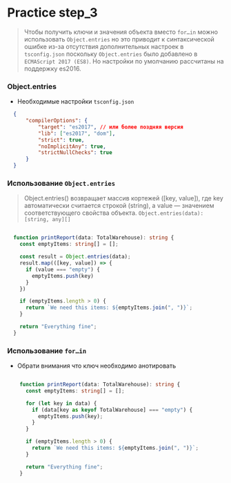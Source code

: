 # Practice step_3

> Чтобы получить ключи и значения объекта вместо `for…in`  можно использовать `Object.entries` но это приводит к синтаксической ошибке из-за отсутствия дополнительных настроек в `tsconfig.json` поскольку `Object.entries` было добавлено в `ECMAScript 2017 (ES8)`. Но настройки по умолчанию рассчитаны на поддержку es2016.
<!-- ------------------------------------------------- -->

### Object.entries

- Необходимые настройки `tsconfig.json`

```json
  {
      "compilerOptions": {
          "target": "es2017", // или более поздняя версия
          "lib": ["es2017", "dom"],
          "strict": true,
          "noImplicitAny": true,
          "strictNullChecks": true
      }
  }
```
### Использование `Object.entries`

> Object.entries() возвращает массив кортежей ([key, value]), где key автоматически считается строкой (string), а value — значением соответствующего свойства объекта. `Object.entries(data): [string, any][]`

```ts

  function printReport(data: TotalWarehouse): string {
    const emptyItems: string[] = [];

    const result = Object.entries(data);
    result.map(([key, value]) => {
      if (value === "empty") {
        emptyItems.push(key)
      }
    })

    if (emptyItems.length > 0) {
      return `We need this items: ${emptyItems.join(", ")}`;
    }

    return "Everything fine";
  }

```

### Использование `for…in` 

- Обрати внимания что ключ необходимо анотировать 

```ts

    function printReport(data: TotalWarehouse): string {
      const emptyItems: string[] = [];

      for (let key in data) {
        if (data[key as keyof TotalWarehouse] === "empty") {
          emptyItems.push(key);
        }
      }

      if (emptyItems.length > 0) {
        return `We need this items: ${emptyItems.join(", ")}`;
      }

      return "Everything fine";
    }

```